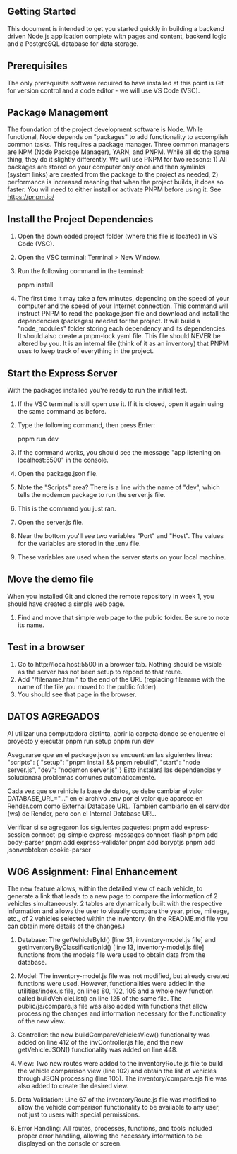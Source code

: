 ## Getting Started

This document is intended to get you started quickly in building a backend driven Node.js application complete with pages and content, backend logic and a PostgreSQL database for data storage.
## Prerequisites

The only prerequisite software required to have installed at this point is Git for version control and a code editor - we will use VS Code (VSC).

## Package Management

The foundation of the project development software is Node. While functional, Node depends on "packages" to add functionality to accomplish common tasks. This requires a package manager. Three common managers are NPM (Node Package Manager), YARN, and PNPM. While all do the same thing, they do it slightly differently. We will use PNPM for two reasons: 1) All packages are stored on your computer only once and then symlinks (system links) are created from the package to the project as needed, 2) performance is increased meaning that when the project builds, it does so faster.
You will need to either install or activate PNPM before using it. See https://pnpm.io/

## Install the Project Dependencies

1. Open the downloaded project folder (where this file is located) in VS Code (VSC).
2. Open the VSC terminal: Terminal > New Window.
3. Run the following command in the terminal:

    pnpm install

4. The first time it may take a few minutes, depending on the speed of your computer and the speed of your Internet connection. This command will instruct PNPM to read the package.json file and download and install the dependencies (packages) needed for the project. It will build a "node_modules" folder storing each dependency and its dependencies. It should also create a pnpm-lock.yaml file. This file should NEVER be altered by you. It is an internal file (think of it as an inventory) that PNPM uses to keep track of everything in the project.

## Start the Express Server

With the packages installed you're ready to run the initial test.
1. If the VSC terminal is still open use it. If it is closed, open it again using the same command as before.
2. Type the following command, then press Enter:

    pnpm run dev

3. If the command works, you should see the message "app listening on localhost:5500" in the console.
4. Open the package.json file.
5. Note the "Scripts" area? There is a line with the name of "dev", which tells the nodemon package to run the server.js file.
6. This is the command you just ran.
7. Open the server.js file.
8. Near the bottom you'll see two variables "Port" and "Host". The values for the variables are stored in the .env file.
9. These variables are used when the server starts on your local machine.

## Move the demo file

When you installed Git and cloned the remote repository in week 1, you should have created a simple web page.
1. Find and move that simple web page to the public folder. Be sure to note its name.
## Test in a browser

1. Go to http://localhost:5500 in a browser tab. Nothing should be visible as the server has not been setup to repond to that route.
2. Add "/filename.html" to the end of the URL (replacing filename with the name of the file you moved to the public folder).
3. You should see that page in the browser.


## DATOS AGREGADOS
Al utilizar una computadora distinta, abrir la carpeta donde se encuentre el proyecto
y ejecutar
    pnpm run setup
    pnpm run dev

Asegurarse que en el package.json se encuentren las siguientes línea:
    "scripts": {
    "setup": "pnpm install && pnpm rebuild",
    "start": "node server.js",
    "dev": "nodemon server.js"
    }
Esto instalará las dependencias y solucionará problemas comunes automáticamente.

Cada vez que se reinicie la base de datos, se debe cambiar el valor
DATABASE_URL="..." en el archivo .env por el valor que aparece en Render.com 
como External Database URL. 
También cambiarlo en el servidor (ws) de Render, pero con el Internal Database URL.

Verificar si se agregaron los siguientes paquetes:
pnpm add express-session connect-pg-simple express-messages connect-flash
pnpm add body-parser
pnpm add express-validator
pnpm add bcryptjs
pnpm add jsonwebtoken cookie-parser

## W06 Assignment: Final Enhancement
The new feature allows, within the detailed view of each vehicle, to generate a link that leads to a new page to compare the information of 2 vehicles simultaneously. 2 tables are dynamically built with the respective information and allows the user to visually compare the year, price, mileage, etc., of 2 vehicles selected within the inventory.
(In the README.md file you can obtain more details of the changes.)

1. Database: The getVehicleById() [line 31, inventory-model.js file] and getInventoryByClassificationId() [line 13, inventory-model.js file] functions from the models file were used to obtain data from the database.

2. Model: The inventory-model.js file was not modified, but already created functions were used. However, functionalities were added in the utilities/index.js file, on lines 80, 102, 105 and a whole new function called buildVehicleList() on line 125 of the same file.
The public/js/compare.js file was also added with functions that allow processing the changes and information necessary for the functionality of the new view.

3. Controller: the new buildCompareVehiclesView() functionality was added on line 412 of the invController.js file, and the new getVehicleJSON() functionality was added on line 448.

4. View: Two new routes were added to the inventoryRoute.js file to build the vehicle comparison view (line 102) and obtain the list of vehicles through JSON processing (line 105).
The inventory/compare.ejs file was also added to create the desired view.

5. Data Validation: Line 67 of the inventoryRoute.js file was modified to allow the vehicle comparison functionality to be available to any user, not just to users with special permissions.

6. Error Handling: All routes, processes, functions, and tools included proper error handling, allowing the necessary information to be displayed on the console or screen.
